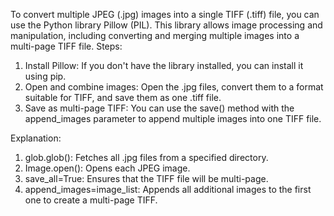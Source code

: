 To convert multiple JPEG (.jpg) images into a single TIFF (.tiff) file, you can use the Python library Pillow (PIL). This library allows image processing and manipulation, including converting and merging multiple images into a multi-page TIFF file.
Steps:
1.	Install Pillow: If you don't have the library installed, you can install it using pip.
2.	Open and combine images: Open the .jpg files, convert them to a format suitable for TIFF, and save them as one .tiff file.
3.	Save as multi-page TIFF: You can use the save() method with the append_images parameter to append multiple images into one TIFF file.

Explanation:
1.	glob.glob(): Fetches all .jpg files from a specified directory.
2.	Image.open(): Opens each JPEG image.
3.	save_all=True: Ensures that the TIFF file will be multi-page.
4.	append_images=image_list: Appends all additional images to the first one to create a multi-page TIFF.

